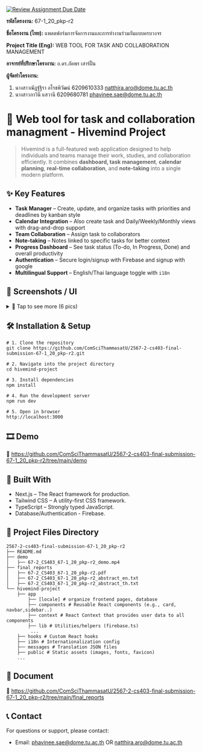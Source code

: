 [![Review Assignment Due Date](https://classroom.github.com/assets/deadline-readme-button-22041afd0340ce965d47ae6ef1cefeee28c7c493a6346c4f15d667ab976d596c.svg)](https://classroom.github.com/a/w8H8oomW)

**รหัสโครงงาน:** 67-1_20_pkp-r2

**ชื่อโครงงาน (ไทย):** แพลตฟอร์มการจัดการงานและการทำงานร่วมกันแบบครบวงจร

**Project Title (Eng):** WEB TOOL FOR TASK AND COLLABORATION MANAGEMENT

**อาจารย์ที่ปรึกษาโครงงาน:** อ.ดร.ภัคพร เสาร์ฝั้น

**ผู้จัดทำโครงงาน:**
1. นางสาวณัฏฐ์ฐิรา อโรชพิวัฒน์ 6209610333 natthira.aro@dome.tu.ac.th
2. นางสาวภาวินี แสวานี 6209680781 phavinee.sae@dome.tu.ac.th

# 🐝 Web tool for task and collaboration managment - Hivemind Project
> Hivemind is a full-featured web application designed to help individuals and teams manage their work, studies, and collaboration efficiently. It combines **dashboard, task management**, **calendar planning**, **real-time collaboration**, and **note-taking** into a single modern platform.

## ✨ Key Features

- **Task Manager** – Create, update, and organize tasks with priorities and deadlines by kanban style
- **Calendar Integration** – Also create task and Daily/Weekly/Monthly views with drag-and-drop support
- **Team Collaboration** – Assign task to collaborators
- **Note-taking** – Notes linked to specific tasks for better context
- **Progress Dashboard** – See task status (To-do, In Progress, Done) and overall productivity
- **Authentication** – Secure login/signup with Firebase and signup with google
- **Multilingual Support** – English/Thai language toggle with `i18n`

## 🧩 Screenshots / UI
<details>
<summary>📸 Tap to see more (6 pics)</summary>
   
- **Log-in/ Sign-up**
![image](https://github.com/user-attachments/assets/a3b28ab5-d586-4f11-9b9a-3e49adc7d277)
![image](https://github.com/user-attachments/assets/5df6b0dc-ca84-4a50-a505-fb912cf159a5)

- **Focus Page**
![image](https://github.com/user-attachments/assets/02e2554a-1eb2-41ea-9f57-254a54dc0394)
- **Dashboard**
![image](https://github.com/user-attachments/assets/da19c382-48f3-4770-b1f8-d61a3631a6a5)
-  **Task Organization**
![image](https://github.com/user-attachments/assets/b2ad6d88-2385-4c32-aa95-5234c5002959)
- **My Calendar**
  <img width="1440" alt="image" src="https://github.com/user-attachments/assets/ce476470-74be-4808-90ab-1b0921809ac3" />
- **Note**
<img width="1440" alt="image" src="https://github.com/user-attachments/assets/7b68f85a-fa2f-4f59-985f-6ac5d672454f" />
</details>

## 🛠 Installation & Setup
```
# 1. Clone the repository
git clone https://github.com/ComSciThammasatU/2567-2-cs403-final-submission-67-1_20_pkp-r2.git

# 2. Navigate into the project directory
cd hivemind-project

# 3. Install dependencies
npm install

# 4. Run the development server
npm run dev

# 5. Open in browser
http://localhost:3000
```

## 🎞️ Demo
🔗 https://github.com/ComSciThammasatU/2567-2-cs403-final-submission-67-1_20_pkp-r2/tree/main/demo

## 🚀 Built With
- Next.js – The React framework for production.
- Tailwind CSS – A utility-first CSS framework.
- TypeScript – Strongly typed JavaScript.
- Database/Authentication - Firebase.

## 📁 Project Files Directory
```
2567-2-cs403-final-submission-67-1_20_pkp-r2
├── README.md
├── demo
│   ├── 67-2_CS403_67-1_20_pkp-r2_demo.mp4
├── final_reports
│   ├── 67-2_CS403_67-1_20_pkp-r2.pdf
│   ├── 67-2_CS403_67-1_20_pkp-r2_abstract_en.txt
│   ├── 67-2_CS403_67-1_20_pkp-r2_abstract_th.txt
└── hivemind-project
    ├── app
        ├── [locale] # organize frontend pages, database
        ├── components # Reusable React components (e.g., card, navbar,sidebar..)
        ├── context # React Context that provides user data to all components
        ├── lib # Utilities/helpers (firebase.ts)
         ...
    ├── hooks # Custom React hooks
    ├── i18n # Internationalization config
    ├── messages # Translation JSON files
    ├── public # Static assets (images, fonts, favicon)
    ...
```
## 📄 Document
🔗 https://github.com/ComSciThammasatU/2567-2-cs403-final-submission-67-1_20_pkp-r2/tree/main/final_reports

## 📞 Contact
For questions or support, please contact:
- Email: phavinee.sae@dome.tu.ac.th OR natthira.aro@dome.tu.ac.th
